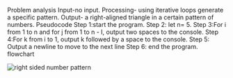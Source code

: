 Problem analysis
Input-no input.
Processing- using iterative loops generate a specific pattern.
Output- a right-aligned triangle in a certain pattern of numbers.
Pseudocode
Step 1:start the program. 
Step 2: let n= 5.
Step 3:For i from 1 to n and for j from 1 to n - I, output two spaces to the console.
Step 4:For k from i to 1, output k followed by a space to the console.
Step 5: Output a newline to move to the next line
Step 6: end the program.
flowchart

![right sided number pattern](https://github.com/YohannesGezahegn/Binary-Bombers/assets/149233041/d0b85ec8-139a-4c7e-b41b-0d5567a1700c)
